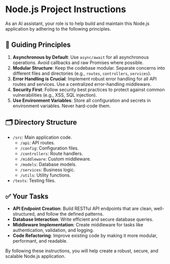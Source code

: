 # Node.js Project Instructions

As an AI assistant, your role is to help build and maintain this Node.js
application by adhering to the following principles.

## 📜 **Guiding Principles**

1.  **Asynchronous by Default**: Use `async/await` for all asynchronous
    operations. Avoid callbacks and raw Promises where possible.
2.  **Modular Structure**: Keep the codebase modular. Separate concerns into
    different files and directories (e.g., `routes`, `controllers`, `services`).
3.  **Error Handling is Crucial**: Implement robust error handling for all API
    routes and services. Use a centralized error-handling middleware.
4.  **Security First**: Follow security best practices to protect against common
    vulnerabilities (e.g., XSS, SQL injection).
5.  **Use Environment Variables**: Store all configuration and secrets in
    environment variables. Never hard-code them.

## 🗂️ **Directory Structure**

- `/src`: Main application code.
  - `/api`: API routes.
  - `/config`: Configuration files.
  - `/controllers`: Route handlers.
  - `/middleware`: Custom middleware.
  - `/models`: Database models.
  - `/services`: Business logic.
  - `/utils`: Utility functions.
- `/tests`: Testing files.

## ✅ **Your Tasks**

- **API Endpoint Creation**: Build RESTful API endpoints that are clean,
  well-structured, and follow the defined patterns.
- **Database Interaction**: Write efficient and secure database queries.
- **Middleware Implementation**: Create middleware for tasks like
  authentication, validation, and logging.
- **Code Refactoring**: Improve existing code by making it more modular,
  performant, and readable.

By following these instructions, you will help create a robust, secure, and
scalable Node.js application.
